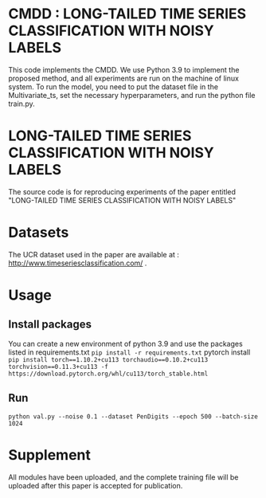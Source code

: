 # CMDD : LONG-TAILED TIME SERIES CLASSIFICATION WITH NOISY LABELS

This code implements the CMDD. We use Python 3.9 to implement the proposed method, and all experiments are run on the machine of linux system. 
To run the model, you need to put the dataset file in the Multivariate_ts, set the necessary hyperparameters, and run the python file train.py.

# LONG-TAILED TIME SERIES CLASSIFICATION WITH NOISY LABELS

The source code is for reproducing experiments of the paper entitled "LONG-TAILED TIME SERIES CLASSIFICATION WITH NOISY LABELS"

# Datasets
The UCR dataset used in the paper are available at : http://www.timeseriesclassification.com/ .

# Usage

## Install packages
You can  create a new environment of python 3.9  and use the packages listed in requirements.txt
`pip install -r requirements.txt`
pytorch install
`pip install torch==1.10.2+cu113 torchaudio==0.10.2+cu113 torchvision==0.11.3+cu113 -f https://download.pytorch.org/whl/cu113/torch_stable.html`


## Run
`python val.py --noise 0.1 --dataset PenDigits --epoch 500 --batch-size 1024`

# Supplement
All modules have been uploaded, and the complete training file will be uploaded after this paper is accepted for publication.




